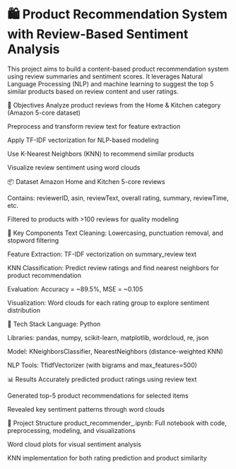 # 🛍️ Product Recommendation System with Review-Based Sentiment Analysis
This project aims to build a content-based product recommendation system using review summaries and sentiment scores. It leverages Natural Language Processing (NLP) and machine learning to suggest the top 5 similar products based on review content and user ratings.

🎯 Objectives
Analyze product reviews from the Home & Kitchen category (Amazon 5-core dataset)

Preprocess and transform review text for feature extraction

Apply TF-IDF vectorization for NLP-based modeling

Use K-Nearest Neighbors (KNN) to recommend similar products

Visualize review sentiment using word clouds

📦 Dataset
Amazon Home and Kitchen 5-core reviews

Contains: reviewerID, asin, reviewText, overall rating, summary, reviewTime, etc.

Filtered to products with >100 reviews for quality modeling

🧪 Key Components
Text Cleaning: Lowercasing, punctuation removal, and stopword filtering

Feature Extraction: TF-IDF vectorization on summary_review text

KNN Classification: Predict review ratings and find nearest neighbors for product recommendation

Evaluation: Accuracy = ~89.5%, MSE = ~0.105

Visualization: Word clouds for each rating group to explore sentiment distribution

🔧 Tech Stack
Language: Python

Libraries: pandas, numpy, scikit-learn, matplotlib, wordcloud, re, json

Model: KNeighborsClassifier, NearestNeighbors (distance-weighted KNN)

NLP Tools: TfidfVectorizer (with bigrams and max_features=500)

📊 Results
Accurately predicted product ratings using review text

Generated top-5 product recommendations for selected items

Revealed key sentiment patterns through word clouds

📁 Project Structure
product_recommender_.ipynb: Full notebook with code, preprocessing, modeling, and visualizations

Word cloud plots for visual sentiment analysis

KNN implementation for both rating prediction and product similarity

